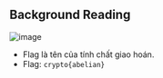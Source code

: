 ## Background Reading
![image](https://hackmd.io/_uploads/ryW0boIa6.png)
- Flag là tên của tính chất giao hoán.
- Flag: `crypto{abelian}`
